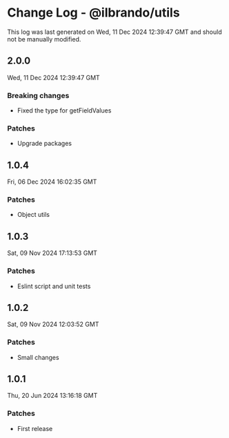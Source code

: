 # Change Log - @ilbrando/utils

This log was last generated on Wed, 11 Dec 2024 12:39:47 GMT and should not be manually modified.

## 2.0.0
Wed, 11 Dec 2024 12:39:47 GMT

### Breaking changes

- Fixed the type for getFieldValues

### Patches

- Upgrade packages

## 1.0.4
Fri, 06 Dec 2024 16:02:35 GMT

### Patches

- Object utils

## 1.0.3
Sat, 09 Nov 2024 17:13:53 GMT

### Patches

- Eslint script and unit tests

## 1.0.2
Sat, 09 Nov 2024 12:03:52 GMT

### Patches

- Small changes

## 1.0.1
Thu, 20 Jun 2024 13:16:18 GMT

### Patches

- First release

